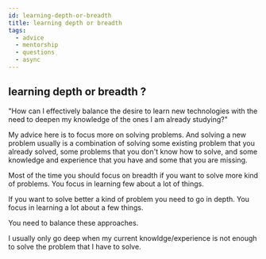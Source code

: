 ```yaml
---
id: learning-depth-or-breadth
title: learning depth or breadth
tags:
  - advice
  - mentorship
  - questions
  - async
---
```


## learning depth or breadth ?

"How can I effectively balance the desire to learn new technologies with the need to deepen my knowledge of the ones I am already studying?"

My advice here is to focus more on solving problems.
And solving a new problem usually is a combination of solving some existing problem that you already solved,
some problems that you don't know how to solve, and some knowledge and experience that you have and some that you are missing.

Most of the time you should focus on breadth if you want to solve more kind of problems.
You focus in learning few about a lot of things.

If you want to solve better a kind of problem you need to go in depth.
You focus in learning a lot about a few things.

You need to balance these approaches.

I usually only go deep when my current knowldge/experience is not enough to solve the problem that I have to solve.
